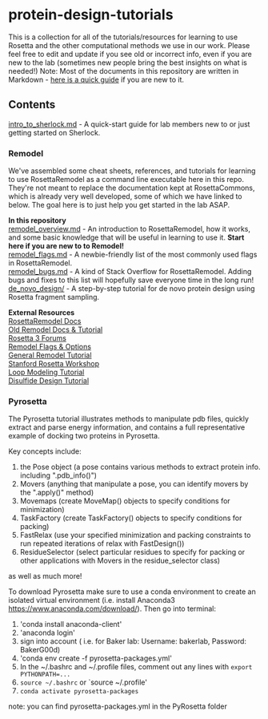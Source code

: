 # protein-design-tutorials
This is a collection for all of the tutorials/resources for learning to use Rosetta and the other computational methods we use in our work. Please feel free to edit and update if you see old or incorrect info, even if you are new to the lab (sometimes new people bring the best insights on what is needed!) Note: Most of the documents in this repository are written in Markdown - [here is a quick guide](https://guides.github.com/features/mastering-markdown/) if you are new to it.

## Contents
[intro_to_sherlock.md](https://github.com/ProteinDesignLab/protein-design-tutorials/blob/master/intro_to_sherlock.md) - A quick-start guide for lab members new to or just getting started on Sherlock.

### Remodel
We've assembled some cheat sheets, references, and tutorials for learning to use RosettaRemodel as a command line executable here in this repo. They're not meant to replace the documentation kept at RosettaCommons, which is already very well developed, some of which we have linked to below. The goal here is to just help you get started in the lab ASAP.  

**In this repository**  
[remodel_overview.md](https://github.com/ProteinDesignLab/protein-design-tutorials/blob/master/remodel/remodel_overview.md) - An introduction to RosettaRemodel, how it works, and some basic knowledge that will be useful in learning to use it. **Start here if you are new to to Remodel!**  
[remodel_flags.md](https://github.com/ProteinDesignLab/protein-design-tutorials/blob/master/remodel/remodel_flags.md) - A newbie-friendly list of the most commonly used flags in RosettaRemodel.   
[remodel_bugs.md](https://github.com/ProteinDesignLab/protein-design-tutorials/blob/master/remodel/remodel_bugs.md) - A kind of Stack Overflow for RosettaRemodel. Adding bugs and fixes to this list will hopefully save everyone time in the long run!   
[de_novo_design/](https://github.com/ProteinDesignLab/protein-design-tutorials/tree/master/remodel/de_novo_design) - A step-by-step tutorial for de novo protein design using Rosetta fragment sampling.   

**External Resources**  
[RosettaRemodel Docs](https://www.rosettacommons.org/docs/latest/application_documentation/design/rosettaremodel)  
[Old Remodel Docs & Tutorial](https://www.rosettacommons.org/manuals/archive/rosetta3.4_user_guide/d1/d8c/remodel.html)  
[Rosetta 3 Forums](https://www.rosettacommons.org/forums/rosetta-3)  
[Remodel Flags & Options](https://www.rosettacommons.org/docs/latest/full-options-list)  
[General Remodel Tutorial](https://www.rosettacommons.org/docs/latest/application_documentation/design/Remodel)  
[Stanford Rosetta Workshop](http://2016.rosetta.ninja/day-3/rosettaremodel-basic-tutorial)  
[Loop Modeling Tutorial](https://www.rosettacommons.org/demos/latest/tutorials/loop_modeling/loop_modeling)  
[Disulfide Design Tutorial](https://www.rosettacommons.org/docs/latest/application_documentation/design/rosettaremodel#algorithm_disulfide-design)  

### Pyrosetta 
The Pyrosetta tutorial illustrates methods to manipulate pdb files, quickly extract and parse energy information, and contains a full representative example of docking two proteins in Pyrosetta. 

Key concepts include:
1. the Pose object (a pose contains various methods to extract protein info. including ".pdb_info()")
2. Movers (anything that manipulate a pose, you can identify movers by the ".apply()" method)
3. Movemaps (create MoveMap() objects to specify conditions for minimization)
4. TaskFactory (create TaskFactory() objects to specify conditions for packing)
5. FastRelax (use your specified minimization and packing constraints to run repeated iterations of relax with FastDesign())
6. ResidueSelector (select particular residues to specify for packing or other applications with Movers in the residue_selector class)

as well as much more!

To download Pyrosetta make sure to use a conda environment to create an isolated virtual environment (i.e. install Anaconda3 https://www.anaconda.com/download/). Then go into terminal:
1. 'conda install anaconda-client'
2. 'anaconda login'
3. sign into account ( i.e. for Baker lab: Username: bakerlab, Password: BakerG00d)
3. 'conda env create -f pyrosetta-packages.yml'
4. In the ~/.bashrc and ~/.profile files, comment out any lines with `export PYTHONPATH=...`
5. `source ~/.bashrc` or `source ~/.profile'
6. `conda activate pyrosetta-packages`

note: you can find pyrosetta-packages.yml in the PyRosetta folder

